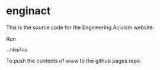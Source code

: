 # enginact #

This is the source code for the Engineering Acivism website.

Run
```
./deploy
```
To push the contents of www to the github pages repo.

